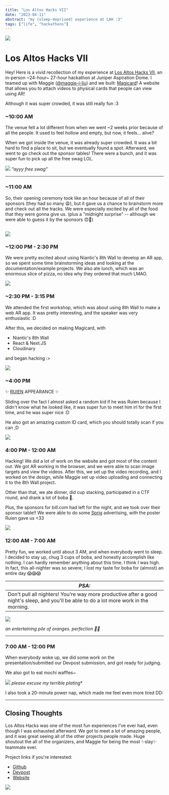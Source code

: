 ```yaml
---
title: "Los Altos Hacks VII"
date: "2023-04-11"
abstract: "my (sleep-deprived) experience at LAH :3"
tags: ["life", "hackathons"]
---
```


![](/images/LAH/cover.JPG)

# Los Altos Hacks VII

Hey! Here is a vivid recollection of my experience at [Los Altos Hacks VII](https://losaltoshacks.com), an in-person ~24-hour~ 27-hour hackathon at Juniper Aspiration Dome. I teamed up with Maggie ([@maggie-j-liu](https://github.com/maggie-j-liu)) and we built: [Magicard](https://github.com/maggie-j-liu/magicard)! A website that allows you to attach videos to physical cards that people can view using AR!

Although it was super crowded, it was still really fun :3

### ~10:00 AM

The venue felt a lot different from when we went ~2 weeks prior because of all the people. It used to feel hollow and empty, but now, it feels... alive?

When we got inside the venue, it was already super crowded. It was a bit hard to find a place to sit, but we eventually found a spot. Afterward, we went to go check out the sponsor tables! There were a bunch, and it was super fun to pick up all the free swag LOL.

![](/images/LAH/swag.JPG)
_"ayyy free swag"_

---

### ~11:00 AM

So, their opening ceremony took like an hour because of all of their sponsors (they had so many 😩), but it gave us a chance to brainstorm more and check out all the tracks. We were especially excited by all of the food that they were gonna give us. (plus a "midnight surprise" -- although we were able to guess it by the sponsors 😍🧋)

## ![](/images/LAH/opening.JPG)

### ~12:00 PM - 2:30 PM

We were pretty excited about using Niantic's 8th Wall to develop an AR app, so we spent some time brainstorming ideas and looking at the documentation/example projects. We also ate lunch, which was an enormous slice of pizza, no idea why they ordered that much LMAO.

![](/images/LAH/lunch.JPG)

### ~2:30 PM - 3:15 PM

We attended the first workshop, which was about using 8th Wall to make a web AR app. It was pretty interesting, and the speaker was very enthusiastic :D

After this, we decided on making Magicard, with

- Niantic's 8th Wall
- React & Next.JS
- Cloudinary

and began hacking :>

![](/images/LAH/workshop.JPG)

### ~4:00 PM

✨ [RUIEN](https://rluo.dev) APPEARANCE ✨

Sliding over the fact I almost asked a random kid if he was Ruien because I didn't know what he looked like, it was super fun to meet him irl for the first time, and he was super nice :D

He also got an amazing custom ID card, which you should totally scan if you can ;D

![](/images/LAH/ruien_id.JPG)

### 4:00 PM - 12:00 AM

Hacking! We did a lot of work on the website and got most of the content out. We got AR working in the browser, and we were able to scan image targets and view the videos. After this, we set up the video recording, and I worked on the design, while Maggie set up video uploading and connecting it to the 8th Wall project.

Other than that, we ate dinner, did cup stacking, participated in a CTF round, and drank a lot of boba 🧋.

Plus, the sponsors for bill.com had left for the night, and we took over their sponsor table!! We were able to do some [Sprig](https://sprig.hackclub.com/) advertising, with the poster Ruien gave us <33

![](/images/LAH/sponsor_takeover.JPG)

### 12:00 AM - 7:00 AM

Pretty fun, we worked until about 3 AM, and when everybody went to sleep. I decided to stay up, chug 3 cups of boba, and honestly accomplish like nothing. I can hardly remember anything about this time. I think I was high. In fact, this all-nighter was so severe, I lost my taste for boba for (almost) an entire day 😱😱😱

| _PSA:_                                                                                                                                   |
| ---------------------------------------------------------------------------------------------------------------------------------------- |
| Don't pull all nighters! You're way more productive after a good night's sleep, and you'll be able to do a lot more work in the morning. |

![](/images/LAH/ORANGETOWER.JPG)

_an entertaining pile of oranges. perfection 🧑‍🍳_

---

### 7:00 AM - 12:00 PM

When everybody woke up, we did some work on the presentation/submitted our Devpost submission, and got ready for judging.

We also got to eat mochi waffles~

![](/images/LAH/waffles.JPG)
_please excuse my terrible plating_\*

I also took a 20-minute power nap, which made me feel even more tired DD:

---

## Closing Thoughts

Los Altos Hacks was one of the most fun experiences I've ever had, even though I was exhausted afterward. We got to meet a lot of amazing people, and it was great seeing all of the other projects people made. Huge shoutout the all of the
organizers, and Maggie for being the most ✨slay✨ teammate ever.

Project links if you're interested:

- [Github](https://github.com/maggie-j-liu/magicard)
- [Devpost](https://devpost.com/software/magicard)
- [Website](https://magicard.vercel.app)

![](/images/LAH/WEFINISHED.JPG)
